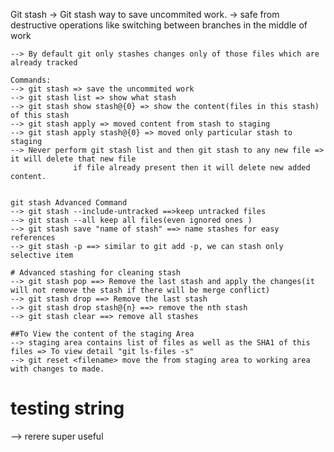 Git stash
    -> Git stash way to save uncommited work.
    -> safe from destructive operations like switching between branches in the middle of work

    --> By default git only stashes changes only of those files which are already tracked

    Commands:
    --> git stash => save the uncommited work
    --> git stash list => show what stash 
    --> git stash show stash@{0} => show the content(files in this stash) of this stash
    --> git stash apply => moved content from stash to staging
    --> git stash apply stash@{0} => moved only particular stash to staging
    --> Never perform git stash list and then git stash to any new file => it will delete that new file
                  if file already present then it will delete new added content.


    git stash Advanced Command
    --> git stash --include-untracked ==>keep untracked files
    --> git stash --all keep all files(even ignored ones )
    --> git stash save "name of stash" ==> name stashes for easy references
    --> git stash -p ==> similar to git add -p, we can stash only selective item
    
    # Advanced stashing for cleaning stash
    --> git stash pop ==> Remove the last stash and apply the changes(it will not remove the stash if there will be merge conflict)
    --> git stash drop ==> Remove the last stash
    --> git stash drop stash@{n} ==> remove the nth stash
    --> git stash clear ==> remove all stashes

    ##To View the content of the staging Area
    --> staging area contains list of files as well as the SHA1 of this files => To view detail "git ls-files -s"
    --> git reset <filename> move the from staging area to working area with changes to made.

# testing string
--> rerere super useful
